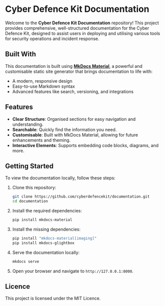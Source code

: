 # Cyber Defence Kit Documentation

Welcome to the **Cyber Defence Kit Documentation** repository! This project provides comprehensive, well-structured documentation for the Cyber Defence Kit, designed to assist users in deploying and utilising various tools for security operations and incident response.

## Built With

This documentation is built using [**MkDocs Material**](https://squidfunk.github.io/mkdocs-material/), a powerful and customisable static site generator that brings documentation to life with:

- A modern, responsive design
- Easy-to-use Markdown syntax
- Advanced features like search, versioning, and integrations

## Features

- **Clear Structure**: Organised sections for easy navigation and understanding.
- **Searchable**: Quickly find the information you need.
- **Customisable**: Built with MkDocs Material, allowing for future enhancements and theming.
- **Interactive Elements**: Supports embedding code blocks, diagrams, and more.

## Getting Started

To view the documentation locally, follow these steps:

1. Clone this repository:
    
    ```bash
    git clone https://github.com/cyberdefencekit/documentation.git
    cd documentation
    ```
    
2. Install the required dependencies:
    
    ```bash
    pip install mkdocs-material
    ```
    
3. Install the missing dependencies:
    
    ```bash
    pip install "mkdocs-material[imaging]"
    pip install mkdocs-glightbox
    ```
    
4. Serve the documentation locally:
    
    ```bash
    mkdocs serve
    ```
    
5. Open your browser and navigate to `http://127.0.0.1:8000`.

## Licence

This project is licensed under the MIT Licence.
